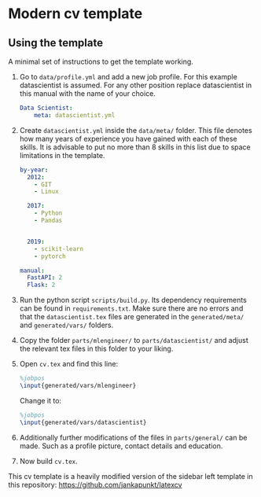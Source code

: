 # Modern cv template

## Using the template
A minimal set of instructions to get the template working.

1. Go to `data/profile.yml` and add a new job profile. For this example datascientist is assumed. For any other position replace datascientist in this manual with the name of your choice.
    ```yml
    Data Scientist:
        meta: datascientist.yml
    ```
2. Create `datascientist.yml` inside the `data/meta/` folder. This file denotes how many years of experience you have gained with each of these skills. It is advisable to put no more than 8 skills in this list due to space limitations in the template.
    ```yml
    by-year:
      2012:
        - GIT
        - Linux

      2017:
        - Python
        - Pandas


      2019:
        - scikit-learn
        - pytorch

    manual:
      FastAPI: 2
      Flask: 2
    ```
3. Run the python script `scripts/build.py`. Its dependency requirements can be found in `requirements.txt`. Make sure there are no errors and that the `datascientist.tex` files are generated in the `generated/meta/` and `generated/vars/` folders.
4. Copy the folder `parts/mlengineer/` to `parts/datascientist/` and adjust the relevant tex files in this folder to your liking.
5. Open `cv.tex` and find this line:
    ```tex
    %jobpos
    \input{generated/vars/mlengineer}
    ```
    
    Change it to:
    ```tex
    %jobpos
    \input{generated/vars/datascientist}
    ```
6. Additionally further modifications of the files in `parts/general/` can be made. Such as a profile picture, contact details and education. 
7. Now build `cv.tex`. 


This cv template is a heavily modified version of the sidebar left template in this repository: https://github.com/jankapunkt/latexcv

